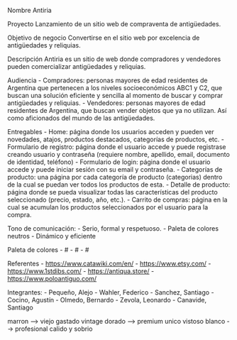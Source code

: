Nombre
Antiria

Proyecto
Lanzamiento de un sitio web de compraventa de antigüedades.

Objetivo de negocio
Convertirse en el sitio web por excelencia de antigüedades y reliquias.

Descripción
Antiria es un sitio de web donde compradores y vendedores pueden comercializar antigüedades y reliquias.

Audiencia
	-	Compradores: personas mayores de edad residentes de Argentina que pertenecen a los niveles socioeconómicos ABC1 y C2, que buscan una solución eficiente y sencilla al momento de buscar y comprar antigüedades y reliquias.
	-	Vendedores: personas mayores de edad residentes de Argentina, que buscan vender objetos que ya no utilizan. Así como aficionados del mundo de las antigüedades.

Entregables
	-	Home: página donde los usuarios acceden y pueden ver novedades, atajos, productos destacados, categorías de productos, etc.
	-	Formulario de registro: página donde el usuario accede y puede registrase creando usuario y contraseña (requiere nombre, apellido, email, documento de identidad, teléfono)
	-	Formulario de login: página donde el usuario accede y puede iniciar sesión con su email y contraseña.
	-	Categorías de producto: una página por cada categoría de producto (categorias) dentro de la cual se puedan ver todos los productos de esta.
	-	Detalle de producto: página donde se pueda visualizar todas las características del producto seleccionado (precio, estado, año, etc.).
	-	Carrito de compras: página en la cual se acumulan los productos seleccionados por el usuario para la compra.

Tono de comunicación:
	-	Serio, formal y respetuoso.
	-	Paleta de colores neutros
	-	Dinámico y eficiente

Paleta de colores
	-	#
	-	#
	-	#

Referentes
	-	https://www.catawiki.com/en/
	-	https://www.etsy.com/
	-	https://www.1stdibs.com/
	-	https://antiqua.store/
	-	https://www.poloantiguo.com/

Integrantes:
	-	Pequeño, Alejo
	-	Wahler, Federico
	-	Sanchez, Santiago
	-	Cocino, Agustín
	-	Olmedo, Bernardo
	-	Zevola, Leonardo
	-	Canavide, Santiago


marron --> viejo gastado vintage
dorado --> premium unico vistoso
blanco --> profesional calido y sobrio